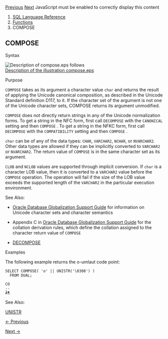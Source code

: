 [Previous](COLLECT.md) [Next](CON_DBID_TO_ID.md) JavaScript must be
enabled to correctly display this content

  1. [SQL Language Reference ](index.md)
  2. [Functions](Functions.md)
  3. COMPOSE 

## COMPOSE

Syntax

![Description of compose.eps
follows](https://docs.oracle.com/en/database/oracle/oracle-database/23/sqlrf/img/compose.gif)  
[Description of the illustration compose.eps](img_text/compose.md)

Purpose

`COMPOSE` takes as its argument a character value `char` and returns the
result of applying the Unicode canonical composition, as described in the
Unicode Standard definition D117, to it. If the character set of the argument
is not one of the Unicode character sets, COMPOSE returns its argument
unmodified.

`COMPOSE` does not directly return strings in any of the Unicode normalization
forms. To get a string in the NFC form, first call `DECOMPOSE` with the
`CANONICAL` setting and then `COMPOSE` . To get a string in the NFKC form,
first call `DECOMPOSE` with the `COMPATIBILITY` setting and then `COMPOSE` .

`char` can be of any of the data types: `CHAR`, `VARCHAR2`, `NCHAR`, or
`NVARCHAR2`. Other data types are allowed if they can be implicitly converted
to `VARCHAR2` or `NVARCHAR2`. The return value of `COMPOSE` is in the same
character set as its argument.

`CLOB` and `NCLOB` values are supported through implicit conversion. If `char`
is a character LOB value, then it is converted to a `VARCHAR2` value before
the `COMPOSE` operation. The operation will fail if the size of the LOB value
exceeds the supported length of the `VARCHAR2` in the particular execution
environment.

See Also:

  * [Oracle Database Globalization Support Guide](/pls/topic/lookup?ctx=en/database/oracle/oracle-database/23/sqlrf&id=NLSPG006) for information on Unicode character sets and character semantics 

  * Appendix C in [Oracle Database Globalization Support Guide](/pls/topic/lookup?ctx=en/database/oracle/oracle-database/23/sqlrf&id=NLSPG-GUID-AFCE41ED-775B-4A00-AF38-C436776AE0C5) for the collation derivation rules, which define the collation assigned to the character return value of `COMPOSE`

  * [DECOMPOSE](DECOMPOSE.md#GUID-3E772756-F12C-4827-99A5-F7CF4F11A25A)

Examples

The following example returns the o-umlaut code point:

    
    
    SELECT COMPOSE( 'o' || UNISTR('\0308') )
      FROM DUAL; 
    
    CO 
    -- 
    Ã¶ 

See Also:

[UNISTR](UNISTR.md#GUID-AAF757DB-6E5D-4548-9E36-6B36BB0BD83E)


[← Previous](COLLECT.md)

[Next →](CON_DBID_TO_ID.md)
